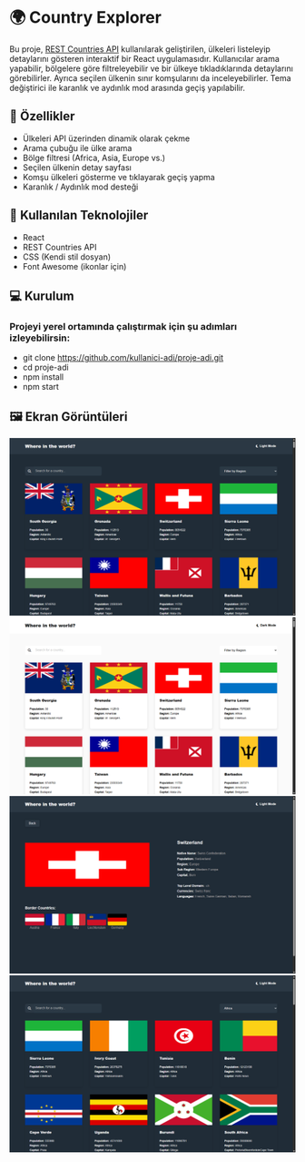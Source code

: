 # 🌍 Country Explorer

Bu proje, [REST Countries API](https://restcountries.com/) kullanılarak geliştirilen, ülkeleri listeleyip detaylarını gösteren interaktif bir React uygulamasıdır. Kullanıcılar arama yapabilir, bölgelere göre filtreleyebilir ve bir ülkeye tıkladıklarında detaylarını görebilirler. Ayrıca seçilen ülkenin sınır komşularını da inceleyebilirler. Tema değiştirici ile karanlık ve aydınlık mod arasında geçiş yapılabilir.

## 🚀 Özellikler

- Ülkeleri API üzerinden dinamik olarak çekme
- Arama çubuğu ile ülke arama
- Bölge filtresi (Africa, Asia, Europe vs.)
- Seçilen ülkenin detay sayfası
- Komşu ülkeleri gösterme ve tıklayarak geçiş yapma
- Karanlık / Aydınlık mod desteği


## 🔧 Kullanılan Teknolojiler

- React
- REST Countries API
- CSS (Kendi stil dosyan)
- Font Awesome (ikonlar için)

## 💻 Kurulum

### Projeyi yerel ortamında çalıştırmak için şu adımları izleyebilirsin:

- git clone https://github.com/kullanici-adi/proje-adi.git
- cd proje-adi
- npm install
- npm start

## 🖼️ Ekran Görüntüleri

![desktop-dark](/public/images/desktop-dark.png)
![desktop-light](/public/images/desktop-light.png)
![country-detail](/public/images/country-detail.png)
![filtered](/public/images/filtered.png)